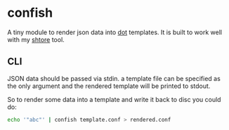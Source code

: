 # confish
A tiny module to render json data into [dot](http://olado.github.io/doT/) templates. It is built to work well with my [shtore](https://www.npmjs.com/package/shtore) tool.

## CLI
JSON data should be passed via stdin. a template file can be specified as the only argument and the rendered template will be printed to stdout.

So to render some data into a template and write it back to disc you could do:

```sh
echo '"abc"' | confish template.conf > rendered.conf
```
